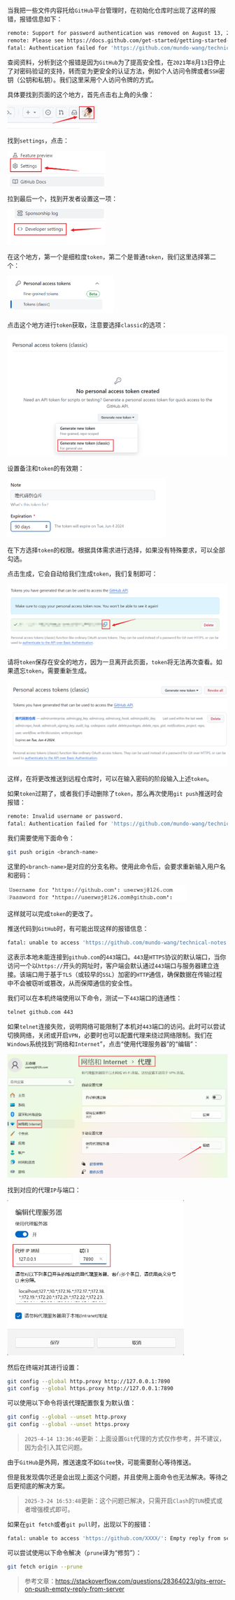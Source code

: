 当我把一些文件内容托给`GitHub`平台管理时，在初始化仓库时出现了这样的报错，报错信息如下：

```sh
remote: Support for password authentication was removed on August 13, 2021.
remote: Please see https://docs.github.com/get-started/getting-started-with-git/about-remote-repositories#cloning-with-https-urls for information on currently recommended modes of authentication.
fatal: Authentication failed for 'https://github.com/mundo-wang/technical-notes.git/'
```

查阅资料，分析到这个报错是因为`GitHub`为了提高安全性，在`2021`年`8`月`13`日停止了对密码验证的支持，转而变为更安全的认证方法，例如个人访问令牌或者`SSH`密钥（公钥和私钥）。我们这里采用个人访问令牌的方式。

具体要找到页面的这个地方，首先点击右上角的头像：

<img src="image/image-20240306140520464.png" alt="image-20240306140520464" style="zoom:50%;" />

找到`settings`，点击：

<img src="image/image-20240306140613404.png" alt="image-20240306140613404" style="zoom:50%;" />

拉到最后一个，找到开发者设置这一项：

<img src="image/image-20240306140724427.png" alt="image-20240306140724427" style="zoom:50%;" />

在这个地方，第一个是细粒度`token`，第二个是普通`token`，我们这里选择第二个：

<img src="image/image-20240306140808989.png" alt="image-20240306140808989" style="zoom:50%;" />

点击这个地方进行`token`获取，注意要选择`classic`的选项：

<img src="image/image-20250324165244630.png" alt="image-20250324165244630" style="zoom:50%;" />

设置备注和`token`的有效期：

<img src="image/image-20240306140957226.png" alt="image-20240306140957226" style="zoom:50%;" />

在下方选择`token`的权限。根据具体需求进行选择，如果没有特殊要求，可以全部勾选。

点击生成，它会自动给我们生成`token`，我们复制即可：

<img src="image/image-20240306141226639.png" alt="image-20240306141226639" style="zoom:50%;" />

请将`token`保存在安全的地方，因为一旦离开此页面，`token`将无法再次查看。如果遗忘`token`，需要重新生成。

<img src="image/image-20240306142003352.png" alt="image-20240306142003352" style="zoom:50%;" />

这样，在将更改推送到远程仓库时，可以在输入密码的阶段输入上述`token`。

如果`token`过期了，或者我们手动删除了`token`，那么再次使用`git push`推送时会报错：

```sh
remote: Invalid username or password.
fatal: Authentication failed for 'https://github.com/mundo-wang/technical-notes.git/'
```

我们需要使用下面命令：

```sh
git push origin <branch-name>
```

这里的`<branch-name>`是对应的分支名称。使用此命令后，会要求重新输入用户名和密码：

<img src="image/image-20250324184442147.png" alt="image-20250324184442147" style="zoom:40%;" />

这样就可以完成`token`的更改了。

推送代码到`GitHub`时，有可能出现这样的报错信息：

```sh
fatal: unable to access 'https://github.com/mundo-wang/technical-notes.git/': Failed to connect to github.com port 443: Timed out
```

这表示本地未能连接到`github.com`的`443`端口。`443`是`HTTPS`协议的默认端口，当你访问一个以`https://`开头的网址时，客户端会默认通过`443`端口与服务器建立连接。该端口用于基于`TLS`（或较早的`SSL`）加密的`HTTP`通信，确保数据在传输过程中不会被窃听或篡改，从而保障通信的安全性。

我们可以在本机终端使用以下命令，测试一下`443`端口的连通性：

```sh
telnet github.com 443
```

如果`telnet`连接失败，说明网络可能限制了本机对`443`端口的访问。此时可以尝试切换网络，关闭或开启`VPN`，必要时也可以配置代理来绕过网络限制。我们在`Windows`系统找到“网络和`Internet`”，点击“使用代理服务器”的“编辑”：

<img src="image/image-20250414131512592.png" alt="image-20250414131512592" style="zoom:50%;" />

找到对应的代理`IP`与端口：

<img src="image/image-20250414131643124.png" alt="image-20250414131643124" style="zoom:50%;" />

然后在终端对其进行设置：

```sh
git config --global http.proxy http://127.0.0.1:7890
git config --global https.proxy http://127.0.0.1:7890
```

可以使用以下命令将该代理配置恢复为默认值：

```sh
git config --global --unset http.proxy
git config --global --unset https.proxy
```

> `2025-4-14 13:36:46`更新：上面设置`Git`代理的方式仅作参考，并不建议，因为会引入其它问题。

由于`GitHub`是外网，推送速度不如`Gitee`快，可能需要耐心等待推送。

但是我发现偶尔还是会出现上面这个问题，并且使用上面命令也无法解决。等待之后更彻底的解决方案。

> `2025-3-24 16:53:48`更新：这个问题已解决，只需开启`Clash`的`TUN`模式或者增强模式即可。

如果在`git fetch`或者`git pull`时，出现以下的报错：

```sh
fatal: unable to access 'https://github.com/XXXX/': Empty reply from server
```

可以尝试使用以下命令解决（`prune`译为“修剪”）：

```sh
git fetch origin --prune
```

> 参考文章：https://stackoverflow.com/questions/28364023/gits-error-on-push-empty-reply-from-server
